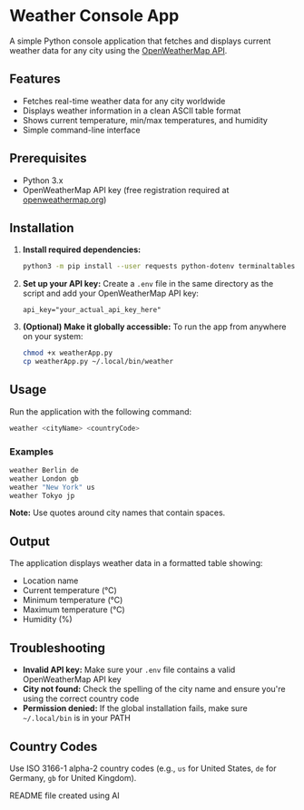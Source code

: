 # Weather Console App

A simple Python console application that fetches and displays current weather data for any city using the [OpenWeatherMap API](https://openweathermap.org/).

## Features

- Fetches real-time weather data for any city worldwide
- Displays weather information in a clean ASCII table format
- Shows current temperature, min/max temperatures, and humidity
- Simple command-line interface

## Prerequisites

- Python 3.x
- OpenWeatherMap API key (free registration required at [openweathermap.org](https://openweathermap.org/api))

## Installation

1. **Install required dependencies:**
   ```bash
   python3 -m pip install --user requests python-dotenv terminaltables3
   ```

2. **Set up your API key:**
   Create a `.env` file in the same directory as the script and add your OpenWeatherMap API key:
   ```
   api_key="your_actual_api_key_here"
   ```

3. **(Optional) Make it globally accessible:**
   To run the app from anywhere on your system:
   ```bash
   chmod +x weatherApp.py
   cp weatherApp.py ~/.local/bin/weather
   ```

## Usage

Run the application with the following command:
```bash
weather <cityName> <countryCode>
```

### Examples
```bash
weather Berlin de
weather London gb
weather "New York" us
weather Tokyo jp
```

**Note:** Use quotes around city names that contain spaces.

## Output

The application displays weather data in a formatted table showing:
- Location name
- Current temperature (°C)
- Minimum temperature (°C)
- Maximum temperature (°C)
- Humidity (%)

## Troubleshooting

- **Invalid API key:** Make sure your `.env` file contains a valid OpenWeatherMap API key
- **City not found:** Check the spelling of the city name and ensure you're using the correct country code
- **Permission denied:** If the global installation fails, make sure `~/.local/bin` is in your PATH

## Country Codes

Use ISO 3166-1 alpha-2 country codes (e.g., `us` for United States, `de` for Germany, `gb` for United Kingdom).

README file created using AI